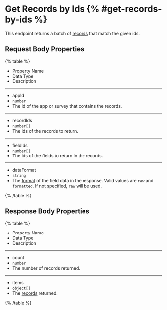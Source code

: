 # Get Records by Ids {% #get-records-by-ids %}

This endpoint returns a batch of [records](#records) that match the given ids.

## Request Body Properties

{% table %}

- Property Name
- Data Type
- Description

---

- appId
- `number`
- The id of the app or survey that contains the records.

---

- recordIds
- `number[]`
- The ids of the records to return.

---

- fieldIds
- `number[]`
- The ids of the fields to return in the records.

---

- dataFormat
- `string`
- The [format](#data-format) of the field data in the response. Valid values are `raw` and `formatted`. If not specified, `raw` will be used.

{% /table %}

## Response Body Properties

{% table %}

- Property Name
- Data Type
- Description

---

- count
- `number`
- The number of records returned.

---

- items
- `object[]`
- The [records](#records) returned.

{% /table %}
